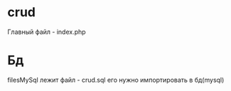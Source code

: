 # crud

Главный файл - index.php

<h1>Бд</h1>

filesMySql лежит файл - crud.sql его нужно импортировать в бд(mysql)
